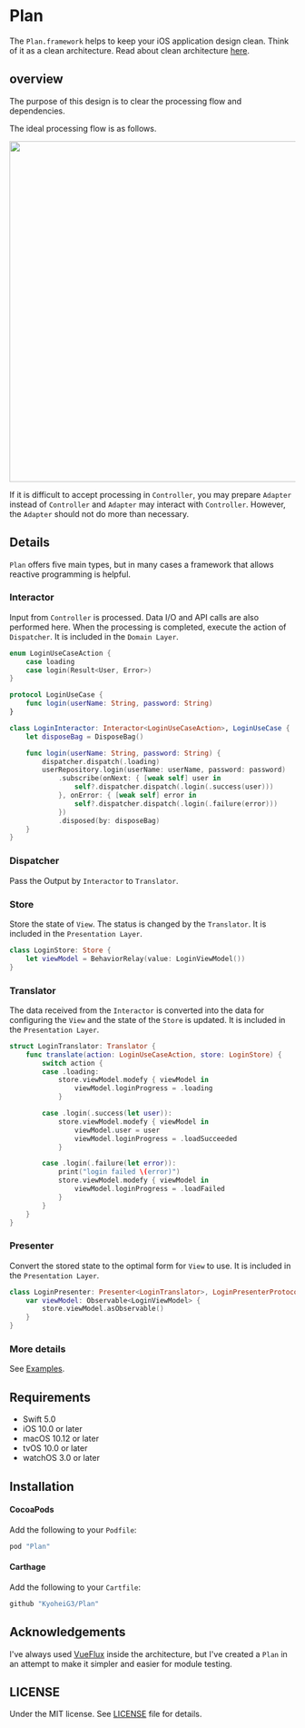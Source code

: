# Plan

The `Plan.framework` helps to keep your iOS application design clean. Think of it as a clean architecture. Read about clean architecture [here](https://blog.cleancoder.com/uncle-bob/2012/08/13/the-clean-architecture.html).

## overview

The purpose of this design is to clear the processing flow and dependencies.

The ideal processing flow is as follows.

<img src="https://user-images.githubusercontent.com/5707132/85978649-1c018880-ba1a-11ea-89b6-7dfc8e4d503d.png" width="600">


If it is difficult to accept processing in `Controller`, you may prepare `Adapter` instead of `Controller` and `Adapter` may interact with `Controller`. However, the `Adapter` should not do more than necessary.

## Details

`Plan` offers five main types, but in many cases a framework that allows reactive programming is helpful.

### Interactor

Input from `Controller` is processed.
Data I/O and API calls are also performed here.
When the processing is completed, execute the action of `Dispatcher`.
It is included in the `Domain Layer`.

```swift
enum LoginUseCaseAction {
    case loading
    case login(Result<User, Error>)
}

protocol LoginUseCase {
    func login(userName: String, password: String)
}

class LoginInteractor: Interactor<LoginUseCaseAction>, LoginUseCase {
    let disposeBag = DisposeBag()

    func login(userName: String, password: String) {
        dispatcher.dispatch(.loading)
        userRepository.login(userName: userName, password: password)
            .subscribe(onNext: { [weak self] user in
                self?.dispatcher.dispatch(.login(.success(user)))
            }, onError: { [weak self] error in
                self?.dispatcher.dispatch(.login(.failure(error)))
            })
            .disposed(by: disposeBag)
    }
}
```

### Dispatcher

Pass the Output by `Interactor` to `Translator`.

### Store

Store the state of `View`.
The status is changed by the `Translator`.
It is included in the `Presentation Layer`.

```swift
class LoginStore: Store {
    let viewModel = BehaviorRelay(value: LoginViewModel())
}
```

### Translator

The data received from the `Interactor` is converted into the data for configuring the `View` and the state of the `Store` is updated.
It is included in the `Presentation Layer`.

```swift
struct LoginTranslator: Translator {
    func translate(action: LoginUseCaseAction, store: LoginStore) {
        switch action {
        case .loading:
            store.viewModel.modefy { viewModel in
                viewModel.loginProgress = .loading
            }

        case .login(.success(let user)):
            store.viewModel.modefy { viewModel in
                viewModel.user = user
                viewModel.loginProgress = .loadSucceeded
            }

        case .login(.failure(let error)):
            print("login failed \(error)")
            store.viewModel.modefy { viewModel in
                viewModel.loginProgress = .loadFailed
            }
        }
    }
}
```

### Presenter

Convert the stored state to the optimal form for `View` to use.
It is included in the `Presentation Layer`.

```swift
class LoginPresenter: Presenter<LoginTranslator>, LoginPresenterProtocol {
    var viewModel: Observable<LoginViewModel> {
        store.viewModel.asObservable()
    }
}
```

### More details

See [Examples](./Examples).

## Requirements

- Swift 5.0
- iOS 10.0 or later
- macOS 10.12 or later
- tvOS 10.0 or later
- watchOS 3.0 or later

## Installation

#### CocoaPods

Add the following to your `Podfile`:

```Ruby
pod "Plan"
```

#### Carthage

Add the following to your `Cartfile`:

```Ruby
github "KyoheiG3/Plan"
```

## Acknowledgements

I've always used [VueFlux](https://github.com/ra1028/VueFlux) inside the architecture, but I've created a `Plan` in an attempt to make it simpler and easier for module testing.

## LICENSE
Under the MIT license. See [LICENSE](./LICENSE) file for details.
